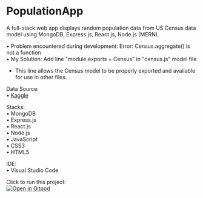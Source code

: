 # PopulationApp
 A full-stack web app displays random population data from US Census data model using MongoDB, Express.js, React.js, Node.js (MERN).
 
 • Problem encountered during development: Error: Census.aggregate() is not a function <br>
 • My Solution: Add line "module.exports = Census" in "census.js" model file <br>
   - This line allows the Census model to be properly exported and available for use in other files.

Data Source: <br>
 • <a href="https://www.kaggle.com/datasets/peretzcohen/2019-census-us-population-data-by-state">Kaggle</a>

Stacks: <br>
 • MongoDB <br>
 • Express.js <br>
 • React.js <br>
 • Node.js <br>
 • JavaScript <br>
 • CSS3 <br>
 • HTML5 <br>

IDE: <br>
 • Visual Studio Code 

Click to run this project: <br>
[![Open in Gitpod](https://gitpod.io/button/open-in-gitpod.svg)](https://gitpod.io/#https://github.com/harmonypang/PopulationApp)

